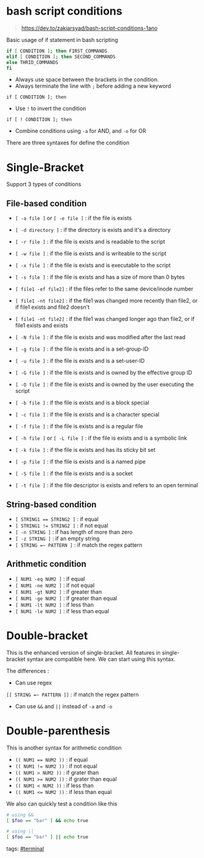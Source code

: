 # bash script conditions
> https://dev.to/zakiarsyad/bash-script-conditions-1ano

Basic usage of if statement in bash scripting

```sh
if [ CONDITION ]; then FIRST_COMMANDS
elif [ CONDITION ]; then SECOND_COMMANDS
else THRID_COMMANDS
fi
```

* Always use space between the brackets in the condition.
* Always terminate the line with `;` before adding a new keyword

 `if [ CONDITION ]; then`

* Use `!` to invert the condition

 `if [ ! CONDITION ]; then`

* Combine conditions using `-a` for AND, and `-o` for OR


There are three syntaxes for define the condition

# Single-Bracket

Support 3 types of conditions

## [](#filebased-condition)File-based condition
* `[ -a file ]` or `[ -e file ]` : if the file is exists
* `[ -d directory ]` : if the directory is exists and it's a directory
* `[ -r file ]` : if the file is exists and is readable to the script
* `[ -w file ]` : if the file is exists and is writeable to the script
* `[ -x file ]` : if the file is exists and is executable to the script
* `[ -s file ]` : if the file is exists and has a size of more than 0 bytes

* `[ file1 -ef file2]` : if the files refer to the same device/inode number

* `[ file1 -nt file2]` : if the file1 was changed more recently than file2, or if file1 exists and file2 doesn't

* `[ file1 -nt file2]` : if the file1 was changed longer ago than file2, or if file1 exists and exists

* `[ -N file ]` : if the file is exists and was modified after the last read

* `[ -g file ]` : if the file is exists and is a set-group-ID

* `[ -u file ]` : if the file is exists and is a set-user-ID

* `[ -G file ]` : if the file is exists and is owned by the effective group ID

* `[ -O file ]` : if the file is exists and is owned by the user executing the script

* `[ -b file ]` : if the file is exists and is a block special

* `[ -c file ]` : if the file is exists and is a character special

* `[ -f file ]` : if the file is exists and is a regular file

* `[ -h file ]` or `[ -L file ]` : if the file is exists and is a symbolic link

* `[ -k file ]` : if the file is exists and has its sticky bit set

* `[ -p file ]` : if the file is exists and is a named pipe

* `[ -S file ]` : if the file is exists and is a socket

* `[ -t file ]` : if the file descriptor is exists and refers to an open terminal


 ## [](#stringbased-condition)String-based condition
* `[ STRING1 == STRING2 ]` : if equal
* `[ STRING1 != STRING2 ]` : if not equal
* `[ -n STRING ]` : if has length of more than zero
* `[ -z STRING ]` : if an empty string
* `[ STRING =~ PATTERN ]` : if match the regex pattern

## [](#arithmetic-condition)Arithmetic condition
* `[ NUM1 -eq NUM2 ]` : if equal
* `[ NUM1 -ne NUM2 ]` : if not equal
* `[ NUM1 -gt NUM2 ]` : if greater than
* `[ NUM1 -ge NUM2 ]` : if greater than equal
* `[ NUM1 -lt NUM2 ]` : if less than
* `[ NUM1 -le NUM2 ]` : if less than equal

# Double-bracket

This is the enhanced version of single-bracket. All features in single-bracket syntax are compatible here. We can start using this syntax.

The differences :

* Can use regex

 `[[ STRING =~ PATTERN ]]` : if match the regex pattern

* Can use `&&` and `||` instead of `-a` and `-o`

# Double-parenthesis

This is another syntax for arithmetic condition

* `(( NUM1 == NUM2 ))` : if equal
* `(( NUM1 != NUM2 ))` : if not equal
* `(( NUM1 > NUM2 ))` : if grater than
* `(( NUM1 >= NUM2 ))` : if grater than equal
* `(( NUM1 < NUM2 ))` : if less than
* `(( NUM1 <= NUM2 ))` : if less than equal

We also can quickly test a condition like this

```sh
# using &&
[ $foo == "bar" ] && echo true

# using ||
[ $foo == "bar" ] || echo true
```

<div class="tags">
<p>tags: <a href="../tags.html#terminal">#terminal</a></p>
</div>
